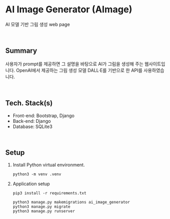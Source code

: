# AI Image Generator (AImage)

AI 모델 기반 그림 생성 web page

<br>

## Summary

사용자가 prompt를 제공하면 그 설명을 바탕으로 AI가 그림을 생성해 주는 웹사이트입니다. OpenAI에서 제공하는 그림 생성 모델 DALL·E를 기반으로 한 API를 사용하였습니다.

<br>

## Tech. Stack(s)

- Front-end: Bootstrap, Django
- Back-end: Django
- Database: SQLite3

<br>

## Setup

1. Install Python virtual environment.

   ```
   python3 -m venv .venv
   ```

2. Application setup

   ```
   pip3 install -r requirements.txt

   python3 manage.py makemigrations ai_image_generator
   python3 manage.py migrate
   python3 manage.py runserver
   ```
